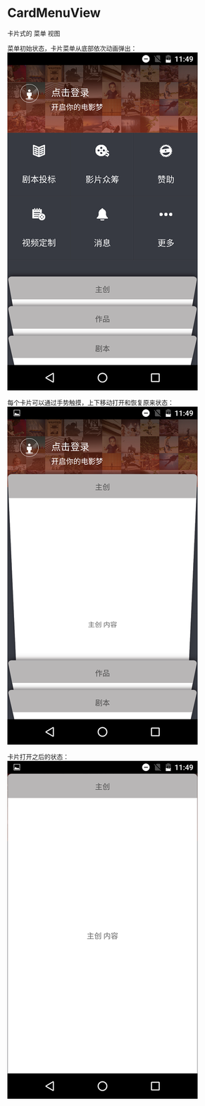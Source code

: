# CardMenuView
卡片式的 菜单 视图

菜单初始状态，卡片菜单从底部依次动画弹出：
![img](/screenshots/Screenshot_20151205-114911.png)

每个卡片可以通过手势触摸，上下移动打开和恢复原来状态：
![img](/screenshots/Screenshot_20151205-114926.png)

卡片打开之后的状态：
![img](/screenshots/Screenshot_20151205-114933.png)


